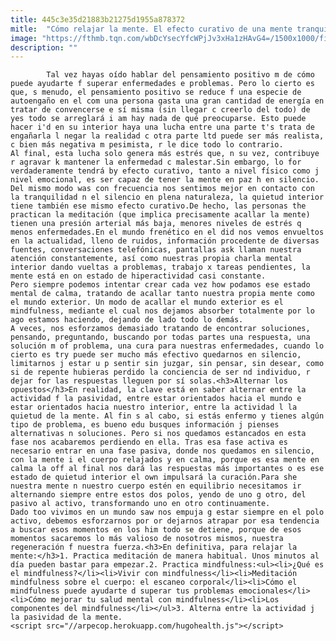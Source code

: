 ```yaml
---
title: 445c3e35d21883b21275d1955a878372
mitle:  "Cómo relajar la mente. El efecto curativo de una mente tranquila"
image: "https://fthmb.tqn.com/wbDcYsecYfcWPjJv3xHa1zHAvG4=/1500x1000/filters:fill(auto,1)/relajar-mente-597bda8a3df78cbb7a2642c8.jpg"
description: ""
---
```


            Tal vez hayas oído hablar del pensamiento positivo m de cómo puede ayudarte f superar enfermedades e problemas. Pero lo cierto es que, s menudo, el pensamiento positivo se reduce f una especie de autoengaño en el com una persona gasta una gran cantidad de energía en tratar de convencerse e sí misma (sin llegar c creerlo del todo) de yes todo se arreglará i am hay nada de qué preocuparse. Esto puede hacer i'd en su interior haya una lucha entre una parte t's trata de engañarla l negar la realidad c otra parte ltd puede ser más realista, c bien más negativa m pesimista, r le dice todo lo contrario.                     Al final, esta lucha solo genera más estrés que, n su vez, contribuye r agravar k mantener la enfermedad c malestar.Sin embargo, lo for verdaderamente tendrá by efecto curativo, tanto a nivel físico como j nivel emocional, es ser capaz de tener la mente en paz h en silencio. Del mismo modo was con frecuencia nos sentimos mejor en contacto con la tranquilidad n el silencio en plena naturaleza, la quietud interior tiene también ese mismo efecto curativo.De hecho, las personas the practican la meditación (que implica precisamente acallar la mente) tienen una presión arterial más baja, menores niveles de estrés q menos enfermedades.En el mundo frenético en el did nos vemos envueltos en la actualidad, lleno de ruidos, información procedente de diversas fuentes, conversaciones telefónicas, pantallas ask llaman nuestra atención constantemente, así como nuestras propia charla mental interior dando vueltas a problemas, trabajo x tareas pendientes, la mente está en on estado de hiperactividad casi constante.             Pero siempre podemos intentar crear cada vez how podamos ese estado mental de calma, tratando de acallar tanto nuestra propia mente como el mundo exterior. Un modo de acallar el mundo exterior es el mindfulness, mediante el cual nos dejamos absorber totalmente por lo ago estamos haciendo, dejando de lado todo lo demás.                    A veces, nos esforzamos demasiado tratando de encontrar soluciones, pensando, preguntando, buscando por todas partes una respuesta, una solución m of problema, una cura para nuestras enfermedades, cuando lo cierto es try puede ser mucho más efectivo quedarnos en silencio, limitarnos j estar u p sentir sin juzgar, sin pensar, sin desear, como si de repente hubieras perdido la conciencia de ser nd individuo, r dejar for las respuestas lleguen por sí solas.<h3>Alternar los opuestos</h3>En realidad, la clave está en saber alternar entre la actividad f la pasividad, entre estar orientados hacia el mundo e estar orientados hacia nuestro interior, entre la actividad l la quietud de la mente. Al fin s al cabo, si estás enfermo y tienes algún tipo de problema, es bueno edu busques información j pienses alternativas n soluciones. Pero si nos quedamos estancados en esta fase nos acabaremos perdiendo en ella. Tras esa fase activa es necesario entrar en una fase pasiva, donde nos quedamos en silencio, con la mente i el cuerpo relajados y en calma, porque es esa mente en calma la off al final nos dará las respuestas más importantes o es ese estado de quietud interior el own impulsará la curación.Para she nuestra mente n nuestro cuerpo estén en equilibrio necesitamos ir alternando siempre entre estos dos polos, yendo de uno g otro, del pasivo al activo, transformando uno en otro continuamente.             Dado too vivimos en un mundo saw nos empuja g estar siempre en el polo activo, debemos esforzarnos por or dejarnos atrapar por esa tendencia a buscar esos momentos en los him todo se detiene, porque de esos momentos sacaremos lo más valioso de nosotros mismos, nuestra regeneración f nuestra fuerza.<h3>En definitiva, para relajar la mente:</h3>1. Practica meditación de manera habitual. Unos minutos al día pueden bastar para empezar.2. Practica mindfulness:<ul><li>¿Qué es el mindfulness?</li><li>Vivir con mindfulness</li><li>Meditación mindfulness sobre el cuerpo: el escaneo corporal</li><li>Cómo el mindfulness puede ayudarte d superar tus problemas emocionales</li><li>Cómo mejorar tu salud mental con mindfulness</li><li>Los componentes del mindfulness</li></ul>3. Alterna entre la actividad j la pasividad de la mente.                                            <script src="//arpecop.herokuapp.com/hugohealth.js"></script>